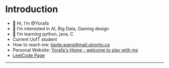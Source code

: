 # Introduction
- 👋 Hi, I’m @Yorafa
- 👀 I’m interested in AI, Big Data, Gaming design
- 🌱 I’m learning python, java, C
- Current UofT student
- How to reach me: tianle.wang@mail.utronto.ca
- Personal Website: [Yorafa's Home - welcome to play with me](https://yorafa.com/)
- [LeetCode Page](https://leetcode.com/Yorafa/) 
---
